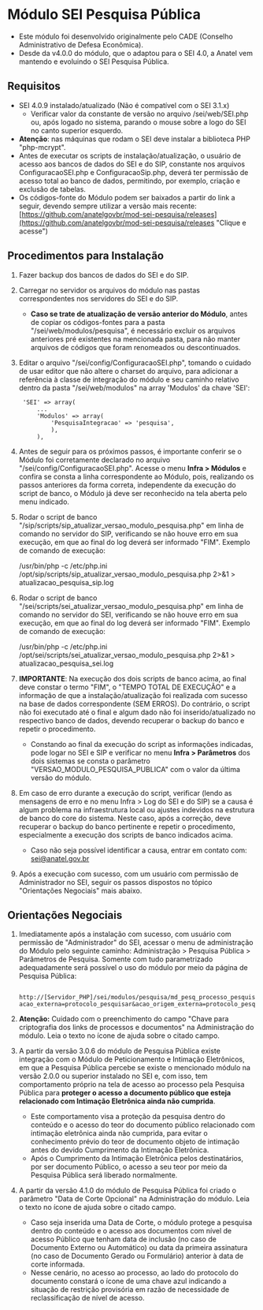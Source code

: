 # Módulo SEI Pesquisa Pública
- Este módulo foi desenvolvido originalmente pelo CADE (Conselho Administrativo de Defesa Econômica).
- Desde da v4.0.0 do módulo, que o adaptou para o SEI 4.0, a Anatel vem mantendo e evoluindo o SEI Pesquisa Pública.

## Requisitos
- SEI 4.0.9 instalado/atualizado (Não é compatível com o SEI 3.1.x)
	- Verificar valor da constante de versão no arquivo /sei/web/SEI.php ou, após logado no sistema, parando o mouse sobre a logo do SEI no canto superior esquerdo.
- **Atenção**: nas máquinas que rodam o SEI deve instalar a biblioteca PHP "php-mcrypt".
- Antes de executar os scripts de instalação/atualização, o usuário de acesso aos bancos de dados do SEI e do SIP, constante nos arquivos ConfiguracaoSEI.php e ConfiguracaoSip.php, deverá ter permissão de acesso total ao banco de dados, permitindo, por exemplo, criação e exclusão de tabelas.
- Os códigos-fonte do Módulo podem ser baixados a partir do link a seguir, devendo sempre utilizar a versão mais recente: [https://github.com/anatelgovbr/mod-sei-pesquisa/releases](https://github.com/anatelgovbr/mod-sei-pesquisa/releases "Clique e acesse")

## Procedimentos para Instalação
1. Fazer backup dos bancos de dados do SEI e do SIP.
2. Carregar no servidor os arquivos do módulo nas pastas correspondentes nos servidores do SEI e do SIP.
	- **Caso se trate de atualização de versão anterior do Módulo**, antes de copiar os códigos-fontes para a pasta "/sei/web/modulos/pesquisa", é necessário excluir os arquivos anteriores pré existentes na mencionada pasta, para não manter arquivos de códigos que foram renomeados ou descontinuados.
3. Editar o arquivo "/sei/config/ConfiguracaoSEI.php", tomando o cuidado de usar editor que não altere o charset do arquivo, para adicionar a referência à classe de integração do módulo e seu caminho relativo dentro da pasta "/sei/web/modulos" na array 'Modulos' da chave 'SEI':

		'SEI' => array(
			...
			'Modulos' => array(
				'PesquisaIntegracao' => 'pesquisa',
				),
			),

4. Antes de seguir para os próximos passos, é importante conferir se o Módulo foi corretamente declarado no arquivo "/sei/config/ConfiguracaoSEI.php". Acesse o menu **Infra > Módulos** e confira se consta a linha correspondente ao Módulo, pois, realizando os passos anteriores da forma correta, independente da execução do script de banco, o Módulo já deve ser reconhecido na tela aberta pelo menu indicado.
5. Rodar o script de banco "/sip/scripts/sip_atualizar_versao_modulo_pesquisa.php" em linha de comando no servidor do SIP, verificando se não houve erro em sua execução, em que ao final do log deverá ser informado "FIM". Exemplo de comando de execução:

   	/usr/bin/php -c /etc/php.ini /opt/sip/scripts/sip_atualizar_versao_modulo_pesquisa.php 2>&1 > atualizacao_pesquisa_sip.log

6. Rodar o script de banco "/sei/scripts/sei_atualizar_versao_modulo_pesquisa.php" em linha de comando no servidor do SEI, verificando se não houve erro em sua execução, em que ao final do log deverá ser informado "FIM". Exemplo de comando de execução:

   	/usr/bin/php -c /etc/php.ini /opt/sei/scripts/sei_atualizar_versao_modulo_pesquisa.php 2>&1 > atualizacao_pesquisa_sei.log

7. **IMPORTANTE**: Na execução dos dois scripts de banco acima, ao final deve constar o termo "FIM", o "TEMPO TOTAL DE EXECUÇÃO" e a informação de que a instalação/atualização foi realizada com sucesso na base de dados correspondente (SEM ERROS). Do contrário, o script não foi executado até o final e algum dado não foi inserido/atualizado no respectivo banco de dados, devendo recuperar o backup do banco e repetir o procedimento.
	- Constando ao final da execução do script as informações indicadas, pode logar no SEI e SIP e verificar no menu **Infra > Parâmetros** dos dois sistemas se consta o parâmetro "VERSAO_MODULO_PESQUISA_PUBLICA" com o valor da última versão do módulo.
8. Em caso de erro durante a execução do script, verificar (lendo as mensagens de erro e no menu Infra > Log do SEI e do SIP) se a causa é algum problema na infraestrutura local ou ajustes indevidos na estrutura de banco do core do sistema. Neste caso, após a correção, deve recuperar o backup do banco pertinente e repetir o procedimento, especialmente a execução dos scripts de banco indicados acima.
	- Caso não seja possível identificar a causa, entrar em contato com: <a href="mailto:sei@anatel.gov.br">sei@anatel.gov.br</a>
9. Após a execução com sucesso, com um usuário com permissão de Administrador no SEI, seguir os passos dispostos no tópico "Orientações Negociais" mais abaixo.

## Orientações Negociais
1. Imediatamente após a instalação com sucesso, com usuário com permissão de "Administrador" do SEI, acessar o menu de administração do Módulo pelo seguinte caminho: Administração > Pesquisa Pública > Parâmetros de Pesquisa. Somente com tudo parametrizado adequadamente será possível o uso do módulo por meio da página de Pesquisa Pública:

		http://[Servidor_PHP]/sei/modulos/pesquisa/md_pesq_processo_pesquisar.php?acao_externa=protocolo_pesquisar&acao_origem_externa=protocolo_pesquisar&id_orgao_acesso_externo=0

2. **Atenção:** Cuidado com o preenchimento do campo "Chave para criptografia dos links de processos e documentos" na Administração do módulo. Leia o texto no ícone de ajuda sobre o citado campo.
3. A partir da versão 3.0.6 do módulo de Pesquisa Pública existe integração com o Módulo de Peticionamento e Intimação Eletrônicos, em que a Pesquisa Pública percebe se existe o mencionado módulo na versão 2.0.0 ou superior instalado no SEI e, com isso, tem comportamento próprio na tela de acesso ao processo pela Pesquisa Pública para **proteger o acesso a documento público que esteja relacionado com Intimação Eletrônica ainda não cumprida**.
	- Este comportamento visa a proteção da pesquisa dentro do conteúdo e o acesso do teor do documento público relacionado com intimação eletrônica ainda não cumprida, para evitar o conhecimento prévio do teor de documento objeto de intimação antes do devido Cumprimento da Intimação Eletrônica.
	- Após o Cumprimento da Intimação Eletrônica pelos destinatários, por ser documento Público, o acesso a seu teor por meio da Pesquisa Pública será liberado normalmente.
4. A partir da versão 4.1.0 do módulo de Pesquisa Pública foi criado o parâmetro "Data de Corte Opcional" na Administração do módulo. Leia o texto no ícone de ajuda sobre o citado campo.
	- Caso seja inserida uma Data de Corte, o módulo protege a pesquisa dentro do conteúdo e o acesso aos documentos com nível de acesso Público que tenham data de inclusão (no caso de Documento Externo ou Automático) ou data da primeira assinatura (no caso de Documento Gerado ou Formulário) anterior à data de corte informada.
	- Nesse cenário, no acesso ao processo, ao lado do protocolo do documento constará o ícone de uma chave azul indicando a situação de restrição provisória em razão de necessidade de reclassificação de nível de acesso.
